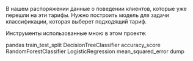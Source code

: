 В нашем распоряжении данные о поведении клиентов, которые уже перешли на эти тарифы. Нужно построить модель для задачи классификации, которая выберет подходящий тариф. 


Инструменты использованные мною в этом проекте:

pandas
train_test_split
DecisionTreeClassifier
accuracy_score
RandomForestClassifier
LogisticRegression
mean_squared_error
dump
